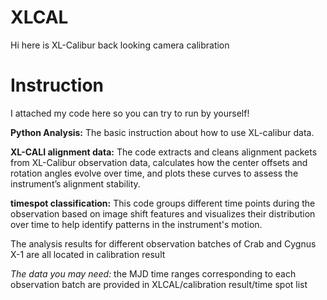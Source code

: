 # XLCAL
Hi here is XL-Calibur back looking camera calibration

# Instruction 
I attached my code here so you can try to run by yourself!

**Python Analysis:** 
The basic instruction about how to use XL-calibur data. 

**XL-CALI alignment data:** 
The code extracts and cleans alignment packets from XL-Calibur observation data, calculates how the center offsets and rotation angles evolve over time, and plots these curves to assess the instrument’s alignment stability.

**timespot classification:**
This code groups different time points during the observation based on image shift features and visualizes their distribution over time to help identify patterns in the instrument's motion.

The analysis results for different observation batches of Crab and Cygnus X-1 are all located in calibration result

_The data you may need:_ the MJD time ranges corresponding to each observation batch are provided in XLCAL/calibration result/time spot list
